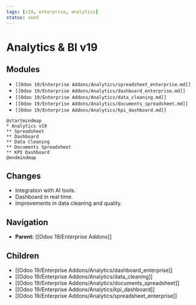 ```yaml
---
tags: [v19, enterprise, analytics]
status: seed
---
```

# Analytics & BI v19

## Modules
- `[[Odoo 19/Enterprise Addons/Analytics/spreadsheet_enterprise.md]]`
- `[[Odoo 19/Enterprise Addons/Analytics/dashboard_enterprise.md]]`
- `[[Odoo 19/Enterprise Addons/Analytics/data_cleaning.md]]`
- `[[Odoo 19/Enterprise Addons/Analytics/documents_spreadsheet.md]]`
- `[[Odoo 19/Enterprise Addons/Analytics/kpi_dashboard.md]]`

```plantuml
@startmindmap
* Analytics v19
** Spreadsheet
** Dashboard
** Data Cleaning
** Documents Spreadsheet
** KPI Dashboard
@endmindmap
```

## Changes
- Integration with AI tools.
- Dashboard in real time.
- Improvements in data cleaning and quality.







## Navigation
- **Parent:** [[Odoo 19/Enterprise Addons]]


## Children
- [[Odoo 19/Enterprise Addons/Analytics/dashboard_enterprise]]
- [[Odoo 19/Enterprise Addons/Analytics/data_cleaning]]
- [[Odoo 19/Enterprise Addons/Analytics/documents_spreadsheet]]
- [[Odoo 19/Enterprise Addons/Analytics/kpi_dashboard]]
- [[Odoo 19/Enterprise Addons/Analytics/spreadsheet_enterprise]]